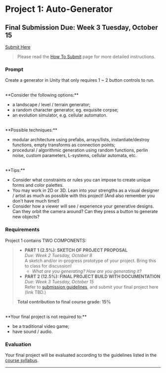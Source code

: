 # Project 1: Auto-Generator

## Final Submission Due: Week 3 Tuesday, October 15

<div class="duedate">
<p><a href="https://forms.gle/pfApXHdPduNFZF9R7">Submit Here</a></p>
<blockquote>Please read the <a href="../how-to-submit.md">How To Submit</a> page for more detailed instructions.</blockquote>
</div>

### Prompt

Create a generator in Unity that only requires 1 ~ 2 button controls to run. 

</br>
**Consider the following options:**

* a landscape / level / terrain generator;
* a random character generator, eg. exquisite corpse;
* an evolution simulator, e.g. cellular automaton.

</br>
**Possible techniques:**

* modular architecture using prefabs, arrays/lists, instantiate/destroy functions, empty transforms as connection points;
* procedural / algorithmic generation using random functions, perlin noise, custom parameters, L-systems, cellular automata, etc.

</br>
**Tips:**

* Consider what constraints or rules you can impose to create unique forms and color palettes.
* You may work in 2D or 3D. Lean into your strengths as a visual designer / artist as much as possible with this project! (And also remember you don't have much time!)
* Consider how a viewer will see / experience your generative designs. Can they orbit the camera around? Can they press a button to generate new objects?

### Requirements

Project 1 contains TWO COMPONENTS: 
> - **PART 1 (2.5%): SKETCH OF PROJECT PROPOSAL** </br>*Due: Week 2 Tuesday, October 8* </br>A sketch and/or in-progress prototype of your project. Bring this to class for discussion! </br><ul><li>*What are you generating? How are you generating it?*</li></ul>
> - **PART 2 (12.5%): FINAL PROJECT BUILD WITH DOCUMENTATION** </br>*Due: Week 3 Tuesday, October 15* </br>Refer to [submission guidelines](./how-to-submit.md), and submit your final project here (link TBD.) 
> 
> **Total contribution to final course grade: 15%**

</br>
**Your final project is not required to:** 

- be a traditional video game;
- have sound / audio.

### Evaluation

Your final project will be evaluated according to the guidelines listed in the [course syllabus](./syllabus.md/#evaluation-criteria).

---